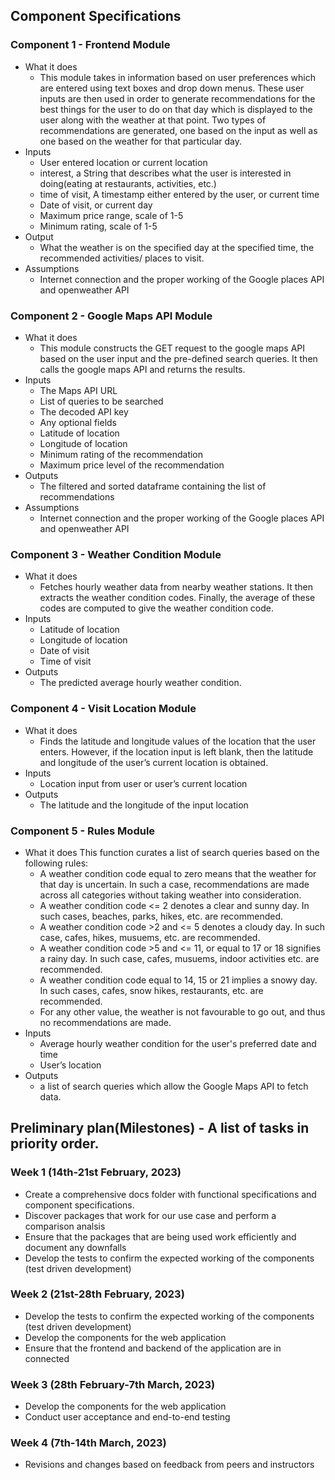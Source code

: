 ## Component Specifications

### Component 1 - Frontend Module

* What it does
  - This module takes in information based on user preferences which are entered using text boxes and drop down menus. These user inputs are then used in order to generate recommendations for the best things for the user to do on that day which is displayed to the user along with the weather at that point. Two types of  recommendations are generated, one  based on the input as well as one based on the weather for that particular day. 
* Inputs
  - User entered location or current location
  - interest, a String that describes what the user is interested in doing(eating at restaurants, activities, etc.)
  - time of visit, A timestamp either entered by the user, or current time
  - Date of visit, or current day
  - Maximum price range, scale of 1-5
  - Minimum rating, scale of 1-5
* Output
  - What the weather is on the specified day at the specified time, the recommended activities/ places to visit.  
* Assumptions
  - Internet connection and the proper working of the Google places API and openweather API

### Component 2 -  Google Maps API Module

* What it does
  - This module constructs the GET request to the google maps API based on the user input and the pre-defined search queries. It then calls the google maps API and returns the results.
* Inputs
  - The Maps API URL
  - List of queries to be searched
  - The decoded API key
  - Any optional fields
  - Latitude of location
  - Longitude of location
  - Minimum rating of the recommendation
  - Maximum price level of the recommendation
* Outputs
  - The filtered and sorted dataframe containing the list of recommendations
* Assumptions
  - Internet connection and the proper working of the Google places API and openweather API

### Component 3 - Weather Condition Module

* What it does
  - Fetches hourly weather data from nearby weather stations. It then extracts the weather condition codes. Finally, the average of these codes are computed to give the weather condition code.
* Inputs
  - Latitude of location
  - Longitude of location
  - Date of visit
  - Time of visit
* Outputs
  - The predicted average hourly weather condition.

### Component 4 - Visit Location Module

* What it does
  - Finds the latitude and longitude values of the location that the user enters. However, if the location input is left blank, then the latitude and longitude of the user’s current location is obtained.  
* Inputs  
  - Location input from user or user’s current location 
* Outputs  
  - The latitude and the longitude of the input location

### Component 5 - Rules Module
* What it does 
  This function curates a list of search queries based on the following rules:
  - A weather condition code equal to zero means that the weather for that day is uncertain. In such a case, recommendations are made across all categories without taking weather into consideration. 
  - A weather condition code <= 2 denotes a clear and sunny day. In such cases, beaches, parks, hikes, etc. are recommended. 
  - A weather condition  code >2 and <= 5 denotes a cloudy day. In such case, cafes, hikes, musuems, etc. are recommended. 
  - A weather condition code >5 and <= 11, or equal to 17 or 18 signifies  a rainy day. In such case, cafes, musuems, indoor activities etc. are recommended. 
  - A weather condition code equal to 14, 15 or 21 implies a snowy day. In such cases, cafes, snow hikes, restaurants, etc. are recommended. 
  - For any other value, the weather is not favourable to go out, and thus no recommendations are made.
* Inputs 
  - Average hourly weather condition for the user's preferred date and time
  - User’s location
* Outputs 
  - a list of search queries which allow the Google Maps API to fetch data.


## Preliminary plan(Milestones) - A list of tasks in priority order.

### Week 1 (14th-21st February, 2023)
* Create a comprehensive docs folder with functional specifications and component specifications.
* Discover packages that work for our use case and perform a comparison analsis
* Ensure that the packages that are being used work efficiently and document any downfalls
* Develop the tests to confirm the expected working of the components (test driven development)

### Week 2 (21st-28th February, 2023)
* Develop the tests to confirm the expected working of the components (test driven development)
* Develop the components for the web application
* Ensure that the frontend and backend of the application are in connected 

### Week 3 (28th February-7th March, 2023)
* Develop the components for the web application
* Conduct user acceptance and end-to-end testing


### Week 4 (7th-14th March, 2023)
* Revisions and changes based on feedback from peers and instructors
